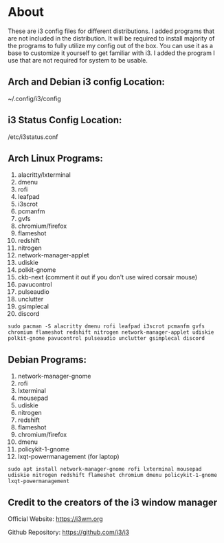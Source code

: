 # About
These are i3 config files for different distributions. I added programs that are not included in the distribution. It will be required to install majority of the programs to fully utilize my config out of the box. You can use it as a base to customize it yourself to get familiar with i3. I added the program I use that are not required for system to be usable. 

## Arch and Debian i3 config Location:
~/.config/i3/config

## i3 Status Config Location:
/etc/i3status.conf

## Arch Linux Programs:
1. alacritty/lxterminal 
2. dmenu
3. rofi
4. leafpad 
5. i3scrot
6. pcmanfm
7. gvfs
8. chromium/firefox
9. flameshot
10. redshift
11. nitrogen
12. network-manager-applet 
13. udiskie 
14. polkit-gnome 
15. ckb-next (comment it out if you don't use wired corsair mouse) 
16. pavucontrol
17. pulseaudio
18. unclutter
19. gsimplecal
20. discord

```
sudo pacman -S alacritty dmenu rofi leafpad i3scrot pcmanfm gvfs chromium flameshot redshift nitrogen network-manager-applet udiskie polkit-gnome pavucontrol pulseaudio unclutter gsimplecal discord
```
## Debian Programs:
1. network-manager-gnome
2. rofi
3. lxterminal
4. mousepad
5. udiskie
6. nitrogen
7. redshift
9. flameshot
10. chromium/firefox
11. dmenu
12. policykit-1-gnome
13. lxqt-powermanagement (for laptop)

```
sudo apt install network-manager-gnome rofi lxterminal mousepad udiskie nitrogen redshift flameshot chromium dmenu policykit-1-gnome lxqt-powermanagement
```

## Credit to the creators of the i3 window manager
Official Website: https://i3wm.org

Github Repository: https://github.com/i3/i3
